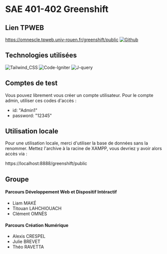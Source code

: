 # SAE 401-402 Greenshift

## Lien TPWEB

https://omnescle.tpweb.univ-rouen.fr/greenshift/public
[![Github](https://img.shields.io/badge/GitHub-100000?style=for-the-badge&logo=github&logoColor=white)](https://github.com/Clementmns/greenshift)

## Technologies utilisées

![Tailwind_CSS](https://img.shields.io/badge/Tailwind_CSS-38B2AC?style=for-the-badge&logo=tailwind-css&logoColor=white)
![Code-Igniter](https://img.shields.io/badge/CodeIgniter-%23EF4223.svg?style=for-the-badge&logo=codeIgniter&logoColor=white)
![J-query](https://img.shields.io/badge/jQuery-0769AD?style=for-the-badge&logo=jquery&logoColor=white)

## Comptes de test

Vous pouvez librement vous créer un compte utilisateur.
Pour le compte admin, utiliser ces codes d'accès :

-  id: "Admin1"
-  password: "12345"

## Utilisation locale

Pour une utilisation locale, merci d'utiliser la base de données sans la renommer.
Mettez l'archive à la racine de XAMPP, vous devriez y avoir alors accès via :

https://localhost:8888/greenshift/public

## Groupe

#### Parcours Développement Web et Dispositif Intéractif

-  Liam MAKÉ
-  Titouan LAHCHIOUACH
-  Clément OMNÈS

#### Parcours Création Numérique

-  Alexis CRESPEL
-  Julie BREVET
-  Théo RAVETTA
